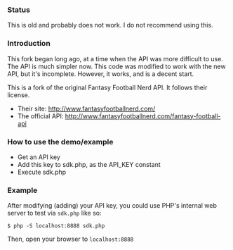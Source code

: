 ### Status
This is old and probably does not work. I do not recommend using this.

### Introduction

This fork began long ago, at a time when the API was more difficult to use. The API is much simpler now. This code was modified to work with the new API, but it's incomplete. However, it works, and is a decent start.

This is a fork of the original Fantasy Football Nerd API. It follows their license.

* Their site:       <http://www.fantasyfootballnerd.com/>
* The official API: <http://www.fantasyfootballnerd.com/fantasy-football-api>

### How to use the demo/example

* Get an API key
* Add this key to sdk.php, as the API_KEY constant
* Execute sdk.php

### Example

After modifying (adding) your API key, you could use PHP's internal web server to test via `sdk.php` like so:

````
$ php -S localhost:8888 sdk.php
````

Then, open your browser to `localhost:8888`
